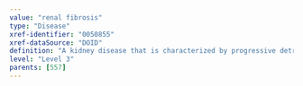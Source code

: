 ```yaml
---
value: "renal fibrosis"
type: "Disease"
xref-identifier: "0050855"
xref-dataSource: "DOID"
definition: "A kidney disease that is characterized by progressive detrimental connective tissue deposition of the kidney parenchyma leading to deterioration of renal function."
level: "Level 3"
parents: [557]
---
```

